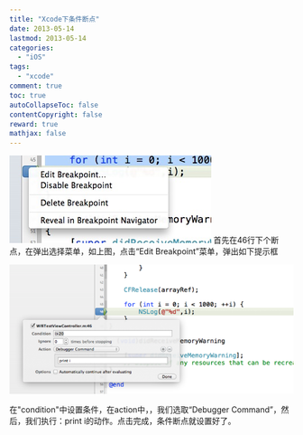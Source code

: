 ```yaml
---
title: "Xcode下条件断点"
date: 2013-05-14
lastmod: 2013-05-14
categories:
  - "iOS"
tags:
  - "xcode"
comment: true
toc: true
autoCollapseToc: false
contentCopyright: false
reward: true
mathjax: false
---
```


![image](/images/post/2013-05-14-xcodexia-tiao-jian-duan-dian/1.png) 
首先在46行下个断点，在弹出选择菜单，如上图，点击“Edit Breakpoint”菜单，弹出如下提示框

![image](/images/post/2013-05-14-xcodexia-tiao-jian-duan-dian/2.png) 
 
在"condition"中设置条件，在action中，，我们选取“Debugger Command”，然后，我们执行：print i的动作。点击完成，条件断点就设置好了。
